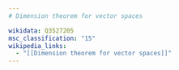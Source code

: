```yaml
---
# Dimension theorem for vector spaces

wikidata: Q3527205
msc_classification: "15"
wikipedia_links:
  - "[[Dimension theorem for vector spaces]]"
---
```

